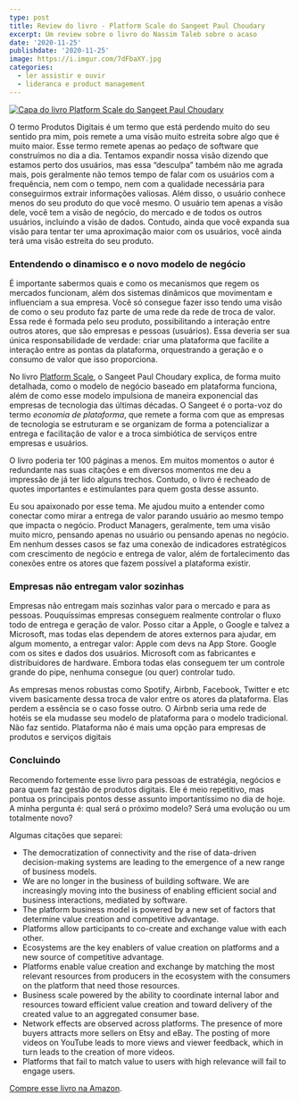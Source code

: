 ```yaml
---
type: post
title: Review do livro - Platform Scale do Sangeet Paul Choudary
excerpt: Um review sobre o livro do Nassim Taleb sobre o acaso
date: '2020-11-25'
publishdate: '2020-11-25'
image: https://i.imgur.com/7dFbaXY.jpg
categories:
  - ler assistir e ouvir
  - lideranca e product management
---
```



[![Capa do livro Platform Scale do Sangeet Paul Choudary](https://d188rgcu4zozwl.cloudfront.net/content/B015FAOKJ6/images/cover.jpg)](https://amzn.to/39fMHXn)



O termo Produtos Digitais é um termo que está perdendo muito do seu sentido pra mim, pois remete a uma visão muito estreita sobre algo que é muito maior. Esse termo remete apenas ao pedaço de software que construímos no dia a dia. Tentamos expandir nossa visão dizendo que estamos perto dos usuários, mas essa “desculpa” também não me agrada mais, pois geralmente não temos tempo de falar com os usuários com a frequência, nem com o tempo, nem com a qualidade necessária para conseguirmos extrair informações valiosas. Além disso, o usuário conhece menos do seu produto do que você mesmo. O usuário tem apenas a visão dele, você tem a visão de negócio, do mercado e de todos os outros usuários, incluindo a visão de dados. Contudo, ainda que você expanda sua visão para tentar ter uma aproximação maior com os usuários, você ainda terá uma visão estreita do seu produto.

### Entendendo o dinamisco e o novo modelo de negócio

É importante sabermos quais e como os mecanismos que regem os mercados funcionam, além dos sistemas dinâmicos que movimentam e influenciam a sua empresa. Você só consegue fazer isso tendo uma visão de como o seu produto faz parte de uma rede da rede de troca de valor. Essa rede é formada pelo seu produto, possibilitando a interação entre outros atores, que são empresas e pessoas (usuários). Essa deveria ser sua única responsabilidade de verdade: criar uma plataforma que facilite a interação entre as pontas da plataforma, orquestrando a geração e o consumo de valor que isso proporciona.

No livro [Platform Scale](https://amzn.to/375EZN8), o Sangeet Paul Choudary explica, de forma muito detalhada, como o modelo de negócio baseado em plataforma funciona, além de como esse modelo impulsiona de maneira exponencial das empresas de tecnologia das últimas décadas. O Sangeet é o porta-voz do termo _economia de plataforma_, que remete a forma com que as empresas de tecnologia se estruturam e se organizam de forma a potencializar a entrega e facilitação de valor e a troca simbiótica de serviços entre empresas e usuários. 

O livro poderia ter 100 páginas a menos. Em muitos momentos o autor é redundante nas suas citações e em diversos momentos me deu a impressão de já ter lido alguns trechos. Contudo, o livro é recheado de quotes importantes e estimulantes para quem gosta desse assunto.

Eu sou apaixonado por esse tema. Me ajudou muito a entender como conectar como mirar a entrega de valor parando usuário ao mesmo tempo que impacta o negócio. Product Managers, geralmente, tem uma visão muito micro, pensando apenas no usuário ou pensando apenas no negócio. Em nenhum desses casos se faz uma conexão de indicadores estratégicos com crescimento de negócio e entrega de valor, além de fortalecimento das conexões entre os atores que fazem possível a plataforma existir.

### Empresas não entregam valor sozinhas

Empresas não entregam mais sozinhas valor para o mercado e para as pessoas. Pouquíssimas empresas conseguem realmente controlar o fluxo todo de entrega e geração de valor. Posso citar a Apple, o Google e talvez a Microsoft, mas todas elas dependem de atores externos para ajudar, em algum momento, a entregar valor: Apple com devs na App Store. Google com os sites e dados dos usuários. Microsoft com as fabricantes e distribuidores de hardware. Embora todas elas conseguem ter um controle grande do pipe, nenhuma consegue (ou quer) controlar tudo.

As empresas menos robustas como Spotify, Airbnb, Facebook, Twitter e etc vivem basicamente dessa troca de valor entre os atores da plataforma. Elas perdem a essência se o caso fosse outro. O Airbnb seria uma rede de hotéis se ela mudasse seu modelo de plataforma para o modelo tradicional.  Não faz sentido. Plataforma não é mais uma opção para empresas de produtos e serviços digitais

### Concluindo

Recomendo fortemente esse livro para pessoas de estratégia, negócios e para quem faz gestão de produtos digitais. Ele é meio repetitivo, mas pontua os principais pontos desse assunto importantíssimo no dia de hoje. A minha pergunta é: qual será o próximo modelo? Será uma evolução ou um totalmente novo?

Algumas citações que separei:

- The democratization of connectivity and the rise of data-driven decision-making systems are leading to the emergence of a new range of business models.
- We are no longer in the business of building software. We are increasingly moving into the business of enabling efficient social and business interactions, mediated by software.
- The platform business model is powered by a new set of factors that determine value creation and competitive advantage.
- Platforms allow participants to co-create and exchange value with each other.
- Ecosystems are the key enablers of value creation on platforms and a new source of competitive advantage.
- Platforms enable value creation and exchange by matching the most relevant resources from producers in the ecosystem with the consumers on the platform that need those resources.
- Business scale powered by the ability to coordinate internal labor and resources toward efficient value creation and toward delivery of the created value to an aggregated consumer base.
- Network effects are observed across platforms. The presence of more buyers attracts more sellers on Etsy and eBay. The posting of more videos on YouTube leads to more views and viewer feedback, which in turn leads to the creation of more videos.
- Platforms that fail to match value to users with high relevance will fail to engage users.

[Compre esse livro na Amazon](https://amzn.to/39fMHXn).